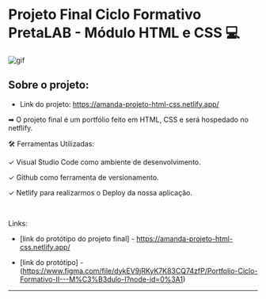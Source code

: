 # Projeto Final Ciclo Formativo PretaLAB - Módulo HTML e CSS 💻

![gif](https://media0.giphy.com/media/OfkGZ5H2H3f8Y/giphy.gif?cid=ecf05e4702iey6iydp4y75qjp7twrqlv4omwyf8uarg2ohwk&rid=giphy.gif&ct=g)

## Sobre o projeto:

- Link do projeto: https://amanda-projeto-html-css.netlify.app/

➡ O projeto final é um portfólio feito em HTML, CSS e será hospedado no netflify.

🛠 Ferramentas Utilizadas:

✓	Visual Studio Code como ambiente de desenvolvimento.

✓	Github como ferramenta de versionamento.

✓   Netlify para realizarmos o Deploy da nossa aplicação.

<br>

Links:

- [link do protótipo do projeto final] - https://amanda-projeto-html-css.netlify.app/


- [link do protótipo] - (https://www.figma.com/file/dykEV9jRKyK7K83CQ74zfP/Portfolio-Ciclo-Formativo-II---M%C3%B3dulo-I?node-id=0%3A1)

---


